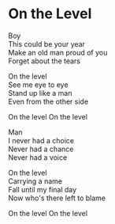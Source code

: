 # On the Level  

Boy  
This could be your year  
Make an old man proud of you  
Forget about the tears  

On the level  
See me eye to eye  
Stand up like a man  
Even from the other side  

On the level
On the level  

Man  
I never had a choice  
Never had a chance  
Never had a voice  

On the level  
Carrying a name  
Fall until my final day  
Now who's there left to blame  

On the level
On the level  
